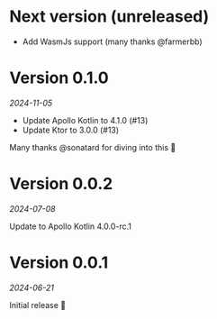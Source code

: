 # Next version (unreleased)

* Add WasmJs support (many thanks @farmerbb)

# Version 0.1.0
_2024-11-05_

* Update Apollo Kotlin to 4.1.0 (#13)
* Update Ktor to 3.0.0 (#13)

Many thanks @sonatard for diving into this 💙

# Version 0.0.2
_2024-07-08_

Update to Apollo Kotlin 4.0.0-rc.1

# Version 0.0.1
_2024-06-21_

Initial release 🎉
